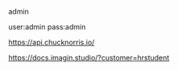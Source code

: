 admin

user:admin
pass:admin

https://api.chucknorris.io/

https://docs.imagin.studio/?customer=hrstudent 


